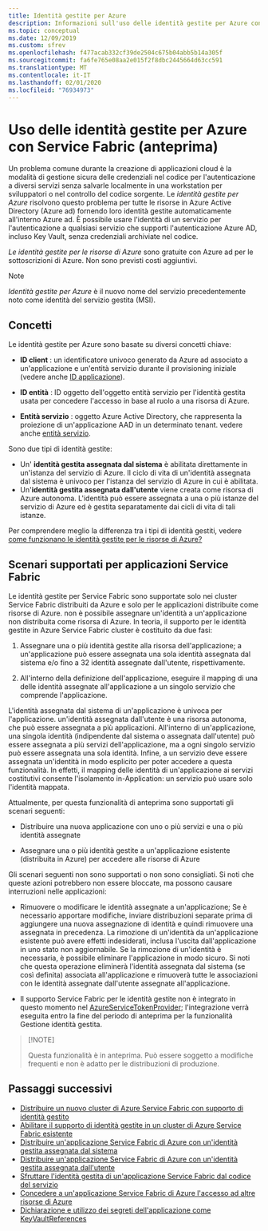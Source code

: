 ```yaml
---
title: Identità gestite per Azure
description: Informazioni sull'uso delle identità gestite per Azure con Service Fabric.
ms.topic: conceptual
ms.date: 12/09/2019
ms.custom: sfrev
ms.openlocfilehash: f477acab332cf39de2504c675b04abb5b14a305f
ms.sourcegitcommit: fa6fe765e08aa2e015f2f8dbc2445664d63cc591
ms.translationtype: MT
ms.contentlocale: it-IT
ms.lasthandoff: 02/01/2020
ms.locfileid: "76934973"
---
```

# <a name="using-managed-identities-for-azure-with-service-fabric-preview"></a>Uso delle identità gestite per Azure con Service Fabric (anteprima)

Un problema comune durante la creazione di applicazioni cloud è la modalità di gestione sicura delle credenziali nel codice per l'autenticazione a diversi servizi senza salvarle localmente in una workstation per sviluppatori o nel controllo del codice sorgente. Le *identità gestite per Azure* risolvono questo problema per tutte le risorse in Azure Active Directory (Azure ad) fornendo loro identità gestite automaticamente all'interno Azure ad. È possibile usare l'identità di un servizio per l'autenticazione a qualsiasi servizio che supporti l'autenticazione Azure AD, incluso Key Vault, senza credenziali archiviate nel codice.

*Le identità gestite per le risorse di Azure* sono gratuite con Azure ad per le sottoscrizioni di Azure. Non sono previsti costi aggiuntivi.

> [!NOTE]
> *Identità gestite per Azure* è il nuovo nome del servizio precedentemente noto come identità del servizio gestita (MSI).

## <a name="concepts"></a>Concetti

Le identità gestite per Azure sono basate su diversi concetti chiave:

- **ID client** : un identificatore univoco generato da Azure ad associato a un'applicazione e un'entità servizio durante il provisioning iniziale (vedere anche [ID applicazione](/azure/active-directory/develop/developer-glossary#application-id-client-id)).

- **ID entità** : ID oggetto dell'oggetto entità servizio per l'identità gestita usata per concedere l'accesso in base al ruolo a una risorsa di Azure.

- **Entità servizio** : oggetto Azure Active Directory, che rappresenta la proiezione di un'applicazione AAD in un determinato tenant. vedere anche [entità servizio](../active-directory/develop/developer-glossary.md#service-principal-object).

Sono due tipi di identità gestite:

- Un' **identità gestita assegnata dal sistema** è abilitata direttamente in un'istanza del servizio di Azure.  Il ciclo di vita di un'identità assegnata dal sistema è univoco per l'istanza del servizio di Azure in cui è abilitata.
- Un'**identità gestita assegnata dall'utente** viene creata come risorsa di Azure autonoma. L'identità può essere assegnata a una o più istanze del servizio di Azure ed è gestita separatamente dai cicli di vita di tali istanze.

Per comprendere meglio la differenza tra i tipi di identità gestiti, vedere [come funzionano le identità gestite per le risorse di Azure?](../active-directory/managed-identities-azure-resources/overview.md#how-does-the-managed-identities-for-azure-resources-work)

## <a name="supported-scenarios-for-service-fabric-applications"></a>Scenari supportati per applicazioni Service Fabric

Le identità gestite per Service Fabric sono supportate solo nei cluster Service Fabric distribuiti da Azure e solo per le applicazioni distribuite come risorse di Azure. non è possibile assegnare un'identità a un'applicazione non distribuita come risorsa di Azure. In teoria, il supporto per le identità gestite in Azure Service Fabric cluster è costituito da due fasi:

1. Assegnare una o più identità gestite alla risorsa dell'applicazione; a un'applicazione può essere assegnata una sola identità assegnata dal sistema e/o fino a 32 identità assegnate dall'utente, rispettivamente.

2. All'interno della definizione dell'applicazione, eseguire il mapping di una delle identità assegnate all'applicazione a un singolo servizio che comprende l'applicazione.

L'identità assegnata dal sistema di un'applicazione è univoca per l'applicazione. un'identità assegnata dall'utente è una risorsa autonoma, che può essere assegnata a più applicazioni. All'interno di un'applicazione, una singola identità (indipendente dal sistema o assegnata dall'utente) può essere assegnata a più servizi dell'applicazione, ma a ogni singolo servizio può essere assegnata una sola identità. Infine, a un servizio deve essere assegnata un'identità in modo esplicito per poter accedere a questa funzionalità. In effetti, il mapping delle identità di un'applicazione ai servizi costitutivi consente l'isolamento in-Application: un servizio può usare solo l'identità mappata.  

Attualmente, per questa funzionalità di anteprima sono supportati gli scenari seguenti:

- Distribuire una nuova applicazione con uno o più servizi e una o più identità assegnate

- Assegnare una o più identità gestite a un'applicazione esistente (distribuita in Azure) per accedere alle risorse di Azure

Gli scenari seguenti non sono supportati o non sono consigliati. Si noti che queste azioni potrebbero non essere bloccate, ma possono causare interruzioni nelle applicazioni:

- Rimuovere o modificare le identità assegnate a un'applicazione; Se è necessario apportare modifiche, inviare distribuzioni separate prima di aggiungere una nuova assegnazione di identità e quindi rimuovere una assegnata in precedenza. La rimozione di un'identità da un'applicazione esistente può avere effetti indesiderati, inclusa l'uscita dall'applicazione in uno stato non aggiornabile. Se la rimozione di un'identità è necessaria, è possibile eliminare l'applicazione in modo sicuro. Si noti che questa operazione eliminerà l'identità assegnata dal sistema (se così definita) associata all'applicazione e rimuoverà tutte le associazioni con le identità assegnate dall'utente assegnate all'applicazione.

- Il supporto Service Fabric per le identità gestite non è integrato in questo momento nel [AzureServiceTokenProvider](../key-vault/service-to-service-authentication.md); l'integrazione verrà eseguita entro la fine del periodo di anteprima per la funzionalità Gestione identità gestita.

>
> [!NOTE]
>
> Questa funzionalità è in anteprima. Può essere soggetto a modifiche frequenti e non è adatto per le distribuzioni di produzione.

## <a name="next-steps"></a>Passaggi successivi

- [Distribuire un nuovo cluster di Azure Service Fabric con supporto di identità gestito](./configure-new-azure-service-fabric-enable-managed-identity.md)
- [Abilitare il supporto di identità gestite in un cluster di Azure Service Fabric esistente](./configure-existing-cluster-enable-managed-identity-token-service.md)
- [Distribuire un'applicazione Service Fabric di Azure con un'identità gestita assegnata dal sistema](./how-to-deploy-service-fabric-application-system-assigned-managed-identity.md)
- [Distribuire un'applicazione Service Fabric di Azure con un'identità gestita assegnata dall'utente](./how-to-deploy-service-fabric-application-user-assigned-managed-identity.md)
- [Sfruttare l'identità gestita di un'applicazione Service Fabric dal codice del servizio](./how-to-managed-identity-service-fabric-app-code.md)
- [Concedere a un'applicazione Service Fabric di Azure l'accesso ad altre risorse di Azure](./how-to-grant-access-other-resources.md)
- [Dichiarazione e utilizzo dei segreti dell'applicazione come KeyVaultReferences](./service-fabric-keyvault-references.md)
